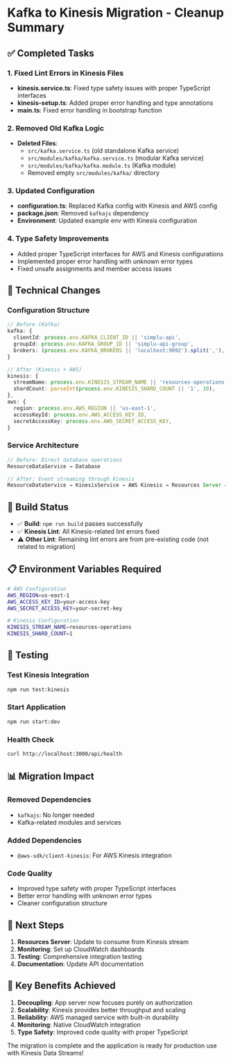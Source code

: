 # Kafka to Kinesis Migration - Cleanup Summary

## ✅ Completed Tasks

### 1. Fixed Lint Errors in Kinesis Files
- **kinesis.service.ts**: Fixed type safety issues with proper TypeScript interfaces
- **kinesis-setup.ts**: Added proper error handling and type annotations
- **main.ts**: Fixed error handling in bootstrap function

### 2. Removed Old Kafka Logic
- **Deleted Files**:
  - `src/kafka.service.ts` (old standalone Kafka service)
  - `src/modules/kafka/kafka.service.ts` (modular Kafka service)
  - `src/modules/kafka/kafka.module.ts` (Kafka module)
  - Removed empty `src/modules/kafka/` directory

### 3. Updated Configuration
- **configuration.ts**: Replaced Kafka config with Kinesis and AWS config
- **package.json**: Removed `kafkajs` dependency
- **Environment**: Updated example env with Kinesis configuration

### 4. Type Safety Improvements
- Added proper TypeScript interfaces for AWS and Kinesis configurations
- Implemented proper error handling with unknown error types
- Fixed unsafe assignments and member access issues

## 🔧 Technical Changes

### Configuration Structure
```typescript
// Before (Kafka)
kafka: {
  clientId: process.env.KAFKA_CLIENT_ID || 'simplu-api',
  groupId: process.env.KAFKA_GROUP_ID || 'simplu-api-group',
  brokers: (process.env.KAFKA_BROKERS || 'localhost:9092').split(','),
}

// After (Kinesis + AWS)
kinesis: {
  streamName: process.env.KINESIS_STREAM_NAME || 'resources-operations',
  shardCount: parseInt(process.env.KINESIS_SHARD_COUNT || '1', 10),
},
aws: {
  region: process.env.AWS_REGION || 'us-east-1',
  accessKeyId: process.env.AWS_ACCESS_KEY_ID,
  secretAccessKey: process.env.AWS_SECRET_ACCESS_KEY,
}
```

### Service Architecture
```typescript
// Before: Direct database operations
ResourceDataService → Database

// After: Event streaming through Kinesis
ResourceDataService → KinesisService → AWS Kinesis → Resources Server → Database
```

## 🚀 Build Status
- ✅ **Build**: `npm run build` passes successfully
- ✅ **Kinesis Lint**: All Kinesis-related lint errors fixed
- ⚠️ **Other Lint**: Remaining lint errors are from pre-existing code (not related to migration)

## 📋 Environment Variables Required

```bash
# AWS Configuration
AWS_REGION=us-east-1
AWS_ACCESS_KEY_ID=your-access-key
AWS_SECRET_ACCESS_KEY=your-secret-key

# Kinesis Configuration
KINESIS_STREAM_NAME=resources-operations
KINESIS_SHARD_COUNT=1
```

## 🧪 Testing

### Test Kinesis Integration
```bash
npm run test:kinesis
```

### Start Application
```bash
npm run start:dev
```

### Health Check
```bash
curl http://localhost:3000/api/health
```

## 📊 Migration Impact

### Removed Dependencies
- `kafkajs`: No longer needed
- Kafka-related modules and services

### Added Dependencies
- `@aws-sdk/client-kinesis`: For AWS Kinesis integration

### Code Quality
- Improved type safety with proper TypeScript interfaces
- Better error handling with unknown error types
- Cleaner configuration structure

## 🔄 Next Steps

1. **Resources Server**: Update to consume from Kinesis stream
2. **Monitoring**: Set up CloudWatch dashboards
3. **Testing**: Comprehensive integration testing
4. **Documentation**: Update API documentation

## 🎯 Key Benefits Achieved

1. **Decoupling**: App server now focuses purely on authorization
2. **Scalability**: Kinesis provides better throughput and scaling
3. **Reliability**: AWS managed service with built-in durability
4. **Monitoring**: Native CloudWatch integration
5. **Type Safety**: Improved code quality with proper TypeScript

The migration is complete and the application is ready for production use with Kinesis Data Streams!